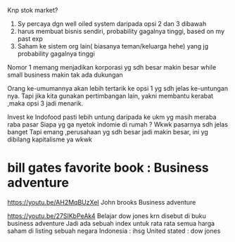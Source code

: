 Knp stok market?
1. Sy percaya dgn well oiled system daripada opsi 2 dan 3 dibawah
2. harus membuat bisnis sendiri, probability gagalnya tinggi, based on my past exp
3. Saham ke sistem org lain( biasanya teman/keluarga hehe) yang jg probability gagalnya tinggi

Nomor 1 memang menjadikan korporasi yg sdh besar makin besar while small business makin tak ada dukungan

Orang ke-umumannya akan lebih tertarik ke opsi 1 yg sdh jelas ke-untungan nya.
Tapi jika kita gunakan pertimbangan lain, yakni membantu kerabat ,maka opsi 3 jadi menarik.

Invest ke Indofood pasti lebih untung daripada ke ukm yg masih meraba raba pasar
Siapa yg ga nyetok indomie di rumah ? Wkwk pasarnya sdh jelas banget
Tapi emang ,perusahaan yg sdh besar jadi makin besar, ini yg dibilang kapitalisme ya wkwk

# bill gates favorite book : Business adventure 
https://youtu.be/AH2MqBUzXeI
John brooks
Business adventure

https://youtu.be/27SIKbPeAk4
Belajar dow jones krn disebut di buku business adventure
Jadi ada sebuah index untuk rata rata 
semua harga saham di listing sebuah negara 
Indonesia : ihsg
United stated : dow jones



